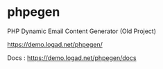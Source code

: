 # phpegen
PHP Dynamic Email Content Generator (Old Project)

https://demo.logad.net/phpegen/

Docs : https://demo.logad.net/phpegen/docs
